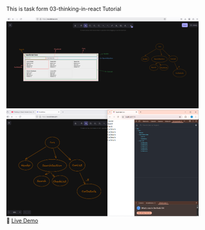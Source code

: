 This is task form 03-thinking-in-react Tutorial

![screenshot-1](https://raw.githubusercontent.com/kkghosh01/First-React-app/refs/heads/main/public/screenshot/Screenshot%202025-03-08%20140205.png
)
![screenshot-2](https://raw.githubusercontent.com/kkghosh01/First-React-app/refs/heads/main/public/screenshot/Screenshot%202025-03-08%20140813.png)
🔗 [Live Demo](https://jolly-bonbon-538a39.netlify.app)

